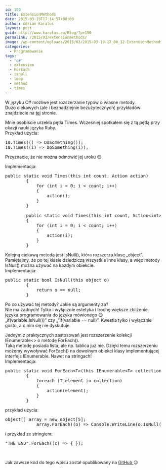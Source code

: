 ```yaml
---
id: 150
title: ExtensionMethods
date: 2015-03-19T17:14:57+00:00
author: Adrian Karalus
layout: post
guid: http://www.karalus.eu/Blog/?p=150
permalink: /2015/03/extensionmethods/
image: /wp-content/uploads/2015/03/2015-03-19-17_08_12-ExtensionMethods-Microsoft-Visual-Studio.png
categories:
  - Programowanie
tags:
  - 'c#'
  - extension
  - ForEach
  - isnull
  - loop
  - method
  - times
---
```

W języku C# możliwe jest rozszerzanie typów o własne metody.  
Dużo ciekawych (ale i beznadziejnie bezużytecznych) przykładów znajdziecie na <a href="http://extensionmethod.net/csharp/" target="_blank">tej</a> stronie.

<!--more-->

Mnie osobiście urzekła pętla Times. Wcześniej spotkałem się z tą pętlą przy okazji nauki języka Ruby.  
Przykład użycia:

<pre class="brush: csharp; title: ; notranslate" title="">10.Times(() =&gt; DoSomething());
10.Times((i) =&gt; DoSomething(i));
</pre>

Przyznacie, że nie można odmówić jej uroku 😉

Implementacja:

<pre class="brush: csharp; title: ; notranslate" title="">public static void Times(this int count, Action action)
        {
            for (int i = 0; i &lt; count; i++)
            {
                action();
            }
        }

        public static void Times(this int count, Action&lt;int&gt; action)
        {
            for (int i = 0; i &lt; count; i++)
            {
                action(i);
            }
        }
</pre>

Kolejną ciekawą metodą jest IsNull(), która rozszerza klasę &#8222;object&#8221;.  
Pamiętajmy, że po tej klasie dziedziczą wszystkie inne klasy, a więc metody IsNull() można używać na każdym obiekcie.  
Implementacja:

<pre class="brush: csharp; title: ; notranslate" title="">public static bool IsNull(this object o)
        {
            return o == null;
        }
</pre>

Po co używać tej metody? Jakie są argumenty za?  
Nie ma żadnych! Tylko i wyłącznie estetyka i trochę większe zbliżenie języka programowania do języka mówionego 😉  
&#8222;if(variable.IsNull())&#8221; czy &#8222;&#8221;if(variable == null)&#8221;. Kwestia tylko i wyłącznie gustu, a o nim się nie dyskutuje.

Jednym z praktycznych zastosowań jest rozszerzenie kolekcji IEnumerable<> o metodę ForEach().  
Taką metodę posiada lista, ale np. tablica już nie. Dzięki temu rozszerzeniu możemy wywoływać ForEach() na dowolnym obiekci klasy implementującej interfejs IEnumerable. Nawet na stringach!  
Implementacja:

<pre class="brush: csharp; title: ; notranslate" title="">public static void ForEach&lt;T&gt;(this IEnumerable&lt;T&gt; collection, Action&lt;T&gt; action)
        {
            foreach (T element in collection)
            {
                action(element);
            }
        }
</pre>

przykład użycia:

<pre class="brush: csharp; title: ; notranslate" title="">object[] array = new object[5];
            array.ForEach((o) =&gt; Console.WriteLine(o.IsNull() ? "null" : "not null"));
</pre>

i przykład ze stringiem:

<pre class="brush: csharp; title: ; notranslate" title="">"THE END".ForEach((c) =&gt; { });
</pre>

&nbsp;

Jak zawsze kod do tego wpisu został opublikowany na <a href="https://github.com/RamzesBlog/ExtensionMethods" target="_blank">GitHub </a>😉